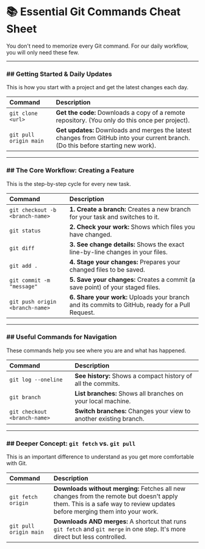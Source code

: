 # 📚 Essential Git Commands Cheat Sheet

You don't need to memorize every Git command. For our daily workflow, you will only need these few.

---

### ## Getting Started & Daily Updates

This is how you start with a project and get the latest changes each day.

| Command                | Description                                                                                                                        |
| :--------------------- | :--------------------------------------------------------------------------------------------------------------------------------- |
| `git clone <url>`      | **Get the code:** Downloads a copy of a remote repository. (You only do this once per project).                                    |
| `git pull origin main` | **Get updates:** Downloads and merges the latest changes from GitHub into your current branch. (Do this before starting new work). |

---

### ## The Core Workflow: Creating a Feature

This is the step-by-step cycle for every new task.

| Command                         | Description                                                                                      |
| :------------------------------ | :----------------------------------------------------------------------------------------------- |
| `git checkout -b <branch-name>` | **1. Create a branch:** Creates a new branch for your task and switches to it.                   |
| `git status`                    | **2. Check your work:** Shows which files you have changed.                                      |
| `git diff`                      | **3. See change details:** Shows the exact line-by-line changes in your files.                   |
| `git add .`                     | **4. Stage your changes:** Prepares your changed files to be saved.                              |
| `git commit -m "message"`       | **5. Save your changes:** Creates a commit (a save point) of your staged files.                  |
| `git push origin <branch-name>` | **6. Share your work:** Uploads your branch and its commits to GitHub, ready for a Pull Request. |

---

### ## Useful Commands for Navigation

These commands help you see where you are and what has happened.

| Command                      | Description                                                        |
| :--------------------------- | :----------------------------------------------------------------- |
| `git log --oneline`          | **See history:** Shows a compact history of all the commits.       |
| `git branch`                 | **List branches:** Shows all branches on your local machine.       |
| `git checkout <branch-name>` | **Switch branches:** Changes your view to another existing branch. |

---

### ## Deeper Concept: `git fetch` vs. `git pull`

This is an important difference to understand as you get more comfortable with Git.

| Command                | Description                                                                                                                                                             |
| :--------------------- | :---------------------------------------------------------------------------------------------------------------------------------------------------------------------- |
| `git fetch origin`     | **Downloads without merging:** Fetches all new changes from the remote but doesn't apply them. This is a safe way to review updates before merging them into your work. |
| `git pull origin main` | **Downloads AND merges:** A shortcut that runs `git fetch` and `git merge` in one step. It's more direct but less controlled.                                           |
